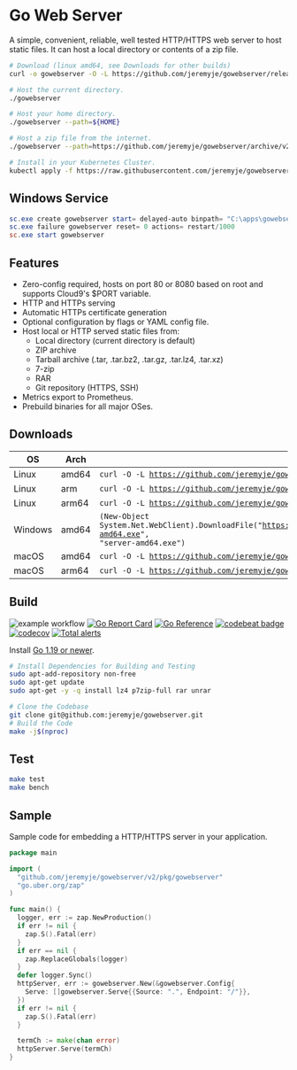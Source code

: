 # Go Web Server

A simple, convenient, reliable, well tested HTTP/HTTPS web server to host static files.
It can host a local directory or contents of a zip file.

```bash
# Download (linux amd64, see Downloads for other builds)
curl -o gowebserver -O -L https://github.com/jeremyje/gowebserver/releases/download/v2.5.5/server-amd64; chmod +x gowebserver

# Host the current directory.
./gowebserver

# Host your home directory.
./gowebserver --path=${HOME}

# Host a zip file from the internet.
./gowebserver --path=https://github.com/jeremyje/gowebserver/archive/v2.5.5.zip

# Install in your Kubernetes Cluster.
kubectl apply -f https://raw.githubusercontent.com/jeremyje/gowebserver/main/install/kubernetes.yaml
```

## Windows Service

```powershell
sc.exe create gowebserver start= delayed-auto binpath= "C:\apps\gowebserver.exe -configfile=C:\apps\gowebserver.yaml"
sc.exe failure gowebserver reset= 0 actions= restart/1000
sc.exe start gowebserver
```

## Features

* Zero-config required, hosts on port 80 or 8080 based on root and supports Cloud9's $PORT variable.
* HTTP and HTTPs serving
* Automatic HTTPs certificate generation
* Optional configuration by flags or YAML config file.
* Host local or HTTP served static files from:
  * Local directory (current directory is default)
  * ZIP archive
  * Tarball archive (.tar, .tar.bz2, .tar.gz, .tar.lz4, .tar.xz)
  * 7-zip
  * RAR
  * Git repository (HTTPS, SSH)
* Metrics export to Prometheus.
* Prebuild binaries for all major OSes.

## Downloads

|   OS   | Arch  | Link
|--------|-------|---------------------------------------------------------------------------------------------------------------------------------------------------------------------
|Linux   | amd64 | <code>curl -O -L https://github.com/jeremyje/gowebserver/releases/download/v2.5.5/server-amd64</code>
|Linux   | arm   | <code>curl -O -L https://github.com/jeremyje/gowebserver/releases/download/v2.5.5/server-arm</code>
|Linux   | arm64 | <code>curl -O -L https://github.com/jeremyje/gowebserver/releases/download/v2.5.5/server-arm64</code>
|Windows | amd64 | <code>(New-Object System.Net.WebClient).DownloadFile("https://github.com/jeremyje/gowebserver/releases/download/v2.5.5/server-amd64.exe", "server-amd64.exe")</code>
|macOS   | amd64 | <code>curl -O -L https://github.com/jeremyje/gowebserver/releases/download/v2.5.5/server-amd64-darwin</code>
|macOS   | arm64 | <code>curl -O -L https://github.com/jeremyje/gowebserver/releases/download/v2.5.5/server-arm64-darwin</code>

## Build

![example workflow](https://github.com/jeremyje/gowebserver/actions/workflows/deploy.yml/badge.svg) [![Go Report Card](https://goreportcard.com/badge/github.com/jeremyje/gowebserver)](https://goreportcard.com/report/github.com/jeremyje/gowebserver) [![Go Reference](https://pkg.go.dev/badge/github.com/jeremyje/gowebserver.svg)](https://pkg.go.dev/github.com/jeremyje/gowebserver) [![codebeat badge](https://codebeat.co/badges/55274aa8-2846-40d2-96c1-f0c9175534ae)](https://codebeat.co/projects/github-com-jeremyje-gowebserver-main) [![codecov](https://codecov.io/gh/jeremyje/gowebserver/branch/main/graph/badge.svg)](https://codecov.io/gh/jeremyje/gowebserver) [![Total alerts](https://img.shields.io/lgtm/alerts/g/jeremyje/gowebserver.svg?logo=lgtm&logoWidth=18)](https://lgtm.com/projects/g/jeremyje/gowebserver/alerts/)

Install [Go 1.19 or newer](https://golang.org/dl/).

```bash
# Install Dependencies for Building and Testing
sudo apt-add-repository non-free
sudo apt-get update
sudo apt-get -y -q install lz4 p7zip-full rar unrar
```

```bash
# Clone the Codebase
git clone git@github.com:jeremyje/gowebserver.git
# Build the Code
make -j$(nproc)
```

## Test

```bash
make test
make bench
```

## Sample

Sample code for embedding a HTTP/HTTPS server in your application.

```go
package main

import (
  "github.com/jeremyje/gowebserver/v2/pkg/gowebserver"
  "go.uber.org/zap"
)

func main() {
  logger, err := zap.NewProduction()
  if err != nil {
    zap.S().Fatal(err)
  }
  if err == nil {
    zap.ReplaceGlobals(logger)
  }
  defer logger.Sync()
  httpServer, err := gowebserver.New(&gowebserver.Config{
    Serve: []gowebserver.Serve{{Source: ".", Endpoint: "/"}},
  })
  if err != nil {
    zap.S().Fatal(err)
  }

  termCh := make(chan error)
  httpServer.Serve(termCh)
}

```
